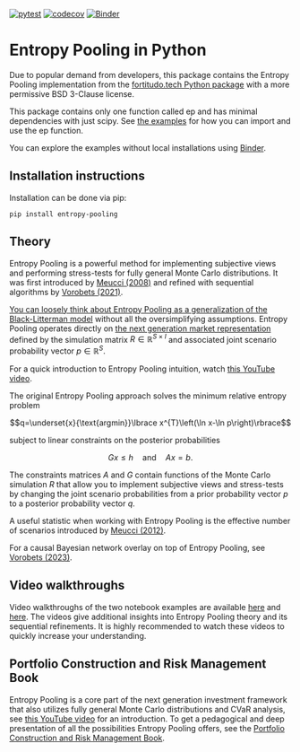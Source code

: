 [![pytest](https://github.com/fortitudo-tech/entropy-pooling/actions/workflows/tests.yml/badge.svg)](https://github.com/fortitudo-tech/entropy-pooling/actions/workflows/tests.yml)
[![codecov](https://codecov.io/gh/fortitudo-tech/entropy-pooling/graph/badge.svg?token=XGIQ78ZLDN)](https://codecov.io/gh/fortitudo-tech/entropy-pooling)
[![Binder](https://mybinder.org/badge_logo.svg)](https://mybinder.org/v2/gh/fortitudo-tech/entropy-pooling/HEAD?labpath=examples)

Entropy Pooling in Python
=========================

Due to popular demand from developers, this package contains the Entropy Pooling
implementation from the [fortitudo.tech Python package](https://github.com/fortitudo-tech/fortitudo.tech)
with a more permissive BSD 3-Clause license.

This package contains only one function called ep and has minimal dependencies
with just scipy. See [the examples](https://github.com/fortitudo-tech/entropy-pooling/tree/main/examples)
for how you can import and use the ep function.

You can explore the examples without local installations using
[Binder](https://mybinder.org/v2/gh/fortitudo-tech/entropy-pooling/HEAD?labpath=examples).

Installation instructions
-------------------------

Installation can be done via pip:

    pip install entropy-pooling

Theory
------
Entropy Pooling is a powerful method for implementing subjective views and
performing stress-tests for fully general Monte Carlo distributions. It was first
introduced by [Meucci (2008)](https://ssrn.com/abstract=1213325) and refined
with sequential algorithms by [Vorobets (2021)](https://ssrn.com/abstract=3936392).

[You can loosely think about Entropy Pooling as a generalization of the Black-Litterman model](https://antonvorobets.substack.com/p/entropy-pooling-vs-black-litterman-abb608b810cd) without all the oversimplifying assumptions. Entropy Pooling operates directly on 
[the next generation market representation](https://youtu.be/4ESigySdGf8?si=yWYuP9te1K1RBU7j&t=46)
defined by the simulation matrix $R\in\mathbb{R}^{S\times I}$ and associated joint
scenario probability vector $p\in\mathbb{R}^{S}$.

For a quick introduction to Entropy Pooling intuition, watch [this YouTube video](https://youtu.be/qk_5l4ICXfY).

The original Entropy Pooling approach solves the minimum relative entropy problem

$$q=\underset{x}{\text{argmin}}\lbrace x^{T}\left(\ln x-\ln p\right)\rbrace$$

subject to linear constraints on the posterior probabilities

$$Gx\leq h \quad \text{and} \quad Ax=b.$$

The constraints matrices $A$ and $G$ contain functions of the Monte Carlo
simulation $R$ that allow you to implement subjective views and stress-tests by
changing the joint scenario probabilities from a prior probability vector $p$
to a posterior probability vector $q$.

A useful statistic when working with Entropy Pooling is the effective number of
scenarios introduced by [Meucci (2012)](https://ssrn.com/abstract=1971808).

For a causal Bayesian network overlay on top of Entropy Pooling, see
[Vorobets (2023)](https://ssrn.com/abstract=4444291).

Video walkthroughs
------------------

Video walkthroughs of the two notebook examples are available [here](https://youtu.be/hDt103zEML8)
and [here](https://youtu.be/DK1Pv5tuLgo). The videos give additional insights into
Entropy Pooling theory and its sequential refinements. It is highly recommended
to watch these videos to quickly increase your understanding.

Portfolio Construction and Risk Management Book
-----------------------------------------------

Entropy Pooling is a core part of the next generation investment framework that
also utilizes fully general Monte Carlo distributions and CVaR analysis, see
[this YouTube video](https://youtu.be/4ESigySdGf8?si) for an introduction. To
get a pedagogical and deep presentation of all the possibilities Entropy Pooling
offers, see the [Portfolio Construction and Risk Management Book](https://igg.me/at/pcrm-book).
